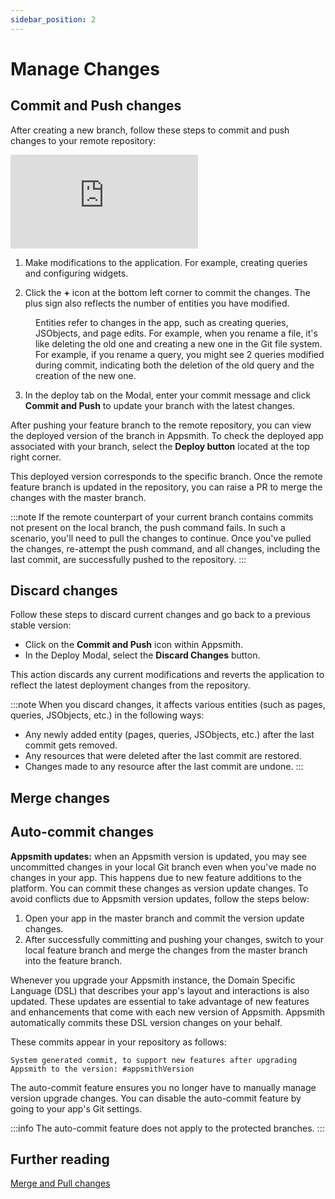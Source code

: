 ```yaml
---
sidebar_position: 2
---
```


# Manage Changes



## Commit and Push changes

After creating a new branch, follow these steps to commit and push changes to your remote repository:

<div style={{ position: "relative", paddingBottom: "calc(50.520833333333336% + 41px)", height: "0", width: "1000%" }}>
  <iframe src="https://demo.arcade.software/urZJd1ad19VGRAFFuXSs?embed" frameborder="0" loading="lazy" webkitallowfullscreen mozallowfullscreen allowfullscreen style={{ position: "absolute", top: "0", left: "0", width: "100%", height: "100%", colorScheme: "light" }} title="Appsmith | Connect Data">
  </iframe>
</div>


1. Make modifications to the application. For example, creating queries and configuring widgets.

2. Click the **+** icon at the bottom left corner to commit the changes. The plus sign also reflects the number of entities you have modified.

<dd>
  Entities refer to changes in the app, such as creating queries, JSObjects, and page edits. For example, when you rename a file, it's like deleting the old one and creating a new one in the Git file system. For example, if you rename a query, you might see 2 queries modified during commit, indicating both the deletion of the old query and the creation of the new one.
</dd>


3. In the deploy tab on the Modal, enter your commit message and click **Commit and Push** to update your branch with the latest changes. 


After pushing your feature branch to the remote repository, you can view the deployed version of the branch in Appsmith. To check the deployed app associated with your branch, select the **Deploy button** located at the top right corner. 

This deployed version corresponds to the specific branch. Once the remote feature branch is updated in the repository, you can raise a PR to merge the changes with the master branch.

:::note
If the remote counterpart of your current branch contains commits not present on the local branch, the push command fails. In such a scenario, you'll need to pull the changes to continue. Once you've pulled the changes, re-attempt the push command, and all changes, including the last commit, are successfully pushed to the repository.
:::


## Discard changes




Follow these steps to discard current changes and go back to a previous stable version:

* Click on the **Commit and Push** icon within Appsmith.
* In the Deploy Modal, select the **Discard Changes** button.

This action discards any current modifications and reverts the application to reflect the latest deployment changes from the repository.

:::note
When you discard changes, it affects various entities (such as pages, queries, JSObjects, etc.) in the following ways:

* Any newly added entity (pages, queries, JSObjects, etc.) after the last commit gets removed.
* Any resources that were deleted after the last commit are restored.
* Changes made to any resource after the last commit are undone.
:::


## Merge changes


## Auto-commit changes

**Appsmith updates:** when an Appsmith version is updated, you may see uncommitted changes in your local Git branch even when you've made no changes in your app. This happens due to new feature additions to the platform. You can commit these changes as version update changes. To avoid conflicts due to Appsmith version updates, follow the steps below:
1. Open your app in the master branch and commit the version update changes.
2. After successfully committing and pushing your changes, switch to your local feature branch and merge the changes from the master branch into the feature branch.


Whenever you upgrade your Appsmith instance, the Domain Specific Language (DSL) that describes your app's layout and interactions is also updated. These updates are essential to take advantage of new features and enhancements that come with each new version of Appsmith. Appsmith automatically commits these DSL version changes on your behalf. 

These commits appear in your repository as follows:

```
System generated commit, to support new features after upgrading Appsmith to the version: #appsmithVersion
```

The auto-commit feature ensures you no longer have to manually manage version upgrade changes. You can disable the auto-commit feature by going to your app's Git settings. 

:::info
The auto-commit feature does not apply to the protected branches.
:::

## Further reading

[Merge and Pull changes](/advanced-concepts/version-control-with-git/merging-branches)





